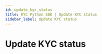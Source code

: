 ```yaml
---
id: update_kyc_status
title: KYC Python SDK | Update KYC status
sidebar_label: Update KYC status
---
```


# Update KYC status


